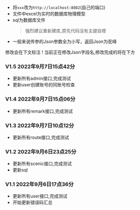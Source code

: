 * 将`xxx`改为`http://localhost:8082`(自己的端口)
* 文件中excel为实时的数据库物理模型
* sql为数据库文件
    >强烈建议重新建库,原先代码没有主键自增
* 一般来说传参的Json参数全为小写，返回Json为驼峰

修改会在下文标注
! 当前正在修改Json字段名,修改完成的将在下方 

  
### V1.5 2022年9月7日15点42分
* 更新所有admin接口,完成测试
* 更新user创建账号的同账号检查

### V1.4 2022年9月7日15点06分
* 更新所有remark接口,完成测试

### V1.3 2022年9月7日10点12分
* 更新所有route接口,完成测试

### V1.2 2022年9月6日23点25分
* 更新所有scenic接口,完成测试
* 更新sql

### V1.1 2022年9月6日17点36分
* 更新所有user接口,完成测试
* 开始更新错误码汇总
